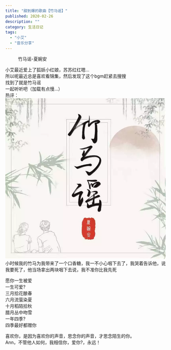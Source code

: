 ```yaml
---
title: "甜到爆的歌曲【竹马谣】"
published: 2020-02-26
description: ""
category: 生活日记
tags: 
  - "小艾"
  - "音乐分享"
---
```


<figure>

<figcaption>

竹马谣-夏婉安

</figcaption>



</figure>

小艾最近爱上了狐妖小红娘，苏苏红红嗯...  
所以呢最近总是喜欢看锦集，然后发现了这个bgm赶紧去搜搜  
找到了就是竹马谣  
一起听听吧（加载有点慢...）  
热评：  
![](assets/bbecf7c0d8ee1db.png)  
小时候我的竹马为我带来了一个口香糖，我一不小心咽下去了，我哭着告诉他，说我要死了，他当场拿出两块咽下去说，我不准你比我先死

愿你一生被爱  
一生可爱?  
三月拾花酿春  
六月流萤染夏  
十月稻陌拾秋  
腊月丛中吻雪  
一年四季?  
四季最好都赠你

喜欢你，是因为喜欢你的声音，思念你的声音，才思念陌生的你。  
Ann，不管他人如何，我相信你，爱你?，永远！
